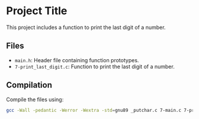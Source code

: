 # Project Title

This project includes a function to print the last digit of a number.

## Files
- `main.h`: Header file containing function prototypes.
- `7-print_last_digit.c`: Function to print the last digit of a number.

## Compilation
Compile the files using:
```sh
gcc -Wall -pedantic -Werror -Wextra -std=gnu89 _putchar.c 7-main.c 7-print_last_digit.c -o 7-last_digit

